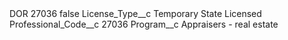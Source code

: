 <?xml version="1.0" encoding="UTF-8"?>
<CustomMetadata xmlns="http://soap.sforce.com/2006/04/metadata" xmlns:xsi="http://www.w3.org/2001/XMLSchema-instance" xmlns:xsd="http://www.w3.org/2001/XMLSchema">
    <label>DOR 27036</label>
    <protected>false</protected>
    <values>
        <field>License_Type__c</field>
        <value xsi:type="xsd:string">Temporary State Licensed</value>
    </values>
    <values>
        <field>Professional_Code__c</field>
        <value xsi:type="xsd:string">27036</value>
    </values>
    <values>
        <field>Program__c</field>
        <value xsi:type="xsd:string">Appraisers - real estate</value>
    </values>
</CustomMetadata>

